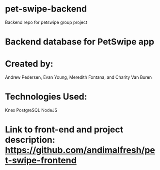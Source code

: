 # pet-swipe-backend
Backend repo for petswipe group project

# Backend database for PetSwipe app

# Created by: 
Andrew Pedersen, 
Evan Young, 
Meredith Fontana, and 
Charity Van Buren

# Technologies Used:
Knex
PostgreSQL
NodeJS

# Link to front-end and project description: https://github.com/andimalfresh/pet-swipe-frontend

